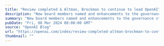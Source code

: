 ```yaml
---
title: "Review completed & Altman, Brockman to continue to lead OpenAI"
description: "New board members named and enhancements to the governance structure introduced"
summary: "New board members named and enhancements to the governance structure introduced"
pubDate: "Fri, 08 Mar 2024 08:00:00 GMT"
source: "OpenAI Blog"
url: "https://openai.com/index/review-completed-altman-brockman-to-continue-to-lead-openai"
thumbnail: ""
---
```


